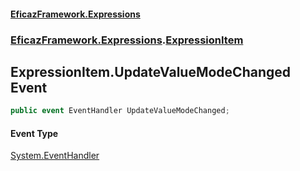 #### [EficazFramework.Expressions](EficazFrameworkExpressions.md 'EficazFramework Expressions')
### [EficazFramework.Expressions](EficazFrameworkExpressions.md#EficazFramework.Expressions 'EficazFramework.Expressions').[ExpressionItem](EficazFramework.Expressions/ExpressionItem.md 'EficazFramework.Expressions.ExpressionItem')

## ExpressionItem.UpdateValueModeChanged Event

```csharp
public event EventHandler UpdateValueModeChanged;
```

#### Event Type
[System.EventHandler](https://docs.microsoft.com/en-us/dotnet/api/System.EventHandler 'System.EventHandler')